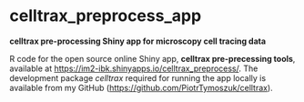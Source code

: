 # celltrax_preprocess_app
__celltrax pre-processing Shiny app for microscopy cell tracing data__

R code for the open source online Shiny app, __celltrax pre-precessing tools__, available at https://im2-ibk.shinyapps.io/celltrax_preprocess/. The development package _celltrax_ required for running the app locally is available from my GitHub (https://github.com/PiotrTymoszuk/celltrax).
